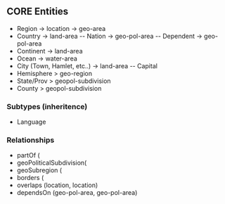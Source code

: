 ## CORE Entities

- Region -> location -> geo-area
- Country -> land-area
-- Nation -> geo-pol-area
-- Dependent -> geo-pol-area
- Continent -> land-area
- Ocean -> water-area
- City (Town, Hamlet, etc..) -> land-area
-- Capital
- Hemisphere > geo-region
- State/Prov > geopol-subdivision
- County > geopol-subdivision

### Subtypes (inheritence)
- Language

### Relationships
- partOf (
- geoPoliticalSubdivision(
- geoSubregion (
- borders (
- overlaps (location, location)
- dependsOn (geo-pol-area, geo-pol-area)
